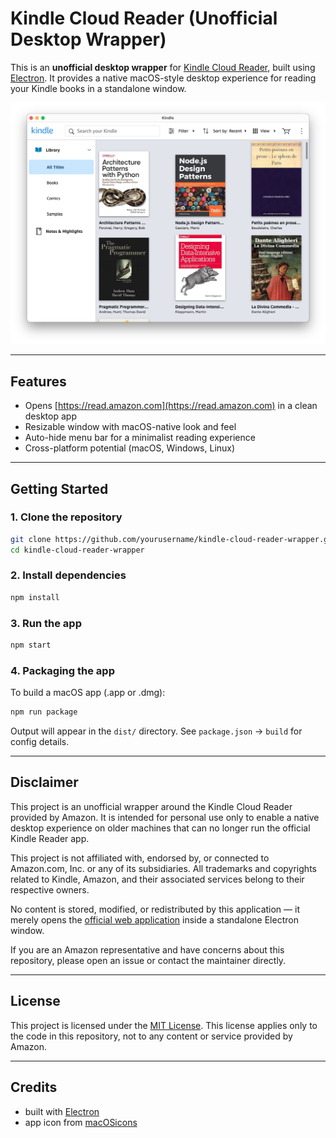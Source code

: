 # Kindle Cloud Reader (Unofficial Desktop Wrapper)

This is an **unofficial desktop wrapper** for [Kindle Cloud Reader](https://read.amazon.com),
built using [Electron](https://www.electronjs.org/). It provides a native
macOS-style desktop experience for reading your Kindle books in a standalone window.

![screenshot](./assets/screenshot.png)

---

## Features

- Opens [https://read.amazon.com](https://read.amazon.com) in a clean desktop app
- Resizable window with macOS-native look and feel
- Auto-hide menu bar for a minimalist reading experience
- Cross-platform potential (macOS, Windows, Linux)

---

## Getting Started

### 1. Clone the repository

```bash
git clone https://github.com/yourusername/kindle-cloud-reader-wrapper.git
cd kindle-cloud-reader-wrapper
```

### 2. Install dependencies

```bash
npm install
```

### 3. Run the app

```bash
npm start
```

### 4. Packaging the app

To build a macOS app (.app or .dmg):

```bash
npm run package
```

Output will appear in the `dist/` directory.
See `package.json` → `build` for config details.

---

## Disclaimer

This project is an unofficial wrapper around the Kindle Cloud Reader provided
by Amazon. It is intended for personal use only to enable a native desktop
experience on older machines that can no longer run the official Kindle Reader app.

This project is not affiliated with, endorsed by, or connected to
Amazon.com, Inc. or any of its subsidiaries.
All trademarks and copyrights related to Kindle, Amazon, and their associated
services belong to their respective owners.

No content is stored, modified, or redistributed by this application — it
merely opens the [official web application](https://read.amazon.com) inside a
standalone Electron window.

If you are an Amazon representative and have concerns about this repository,
please open an issue or contact the maintainer directly.

---

## License

This project is licensed under the [MIT License](https://mit-license.org/).
This license applies only to the code in this repository, not to any content
or service provided by Amazon.

---

## Credits

- built with [Electron](https://www.electronjs.org/)
- app icon from [macOSicons](https://macosicons.com/#/?icon=Fm9AOGZqSO)
